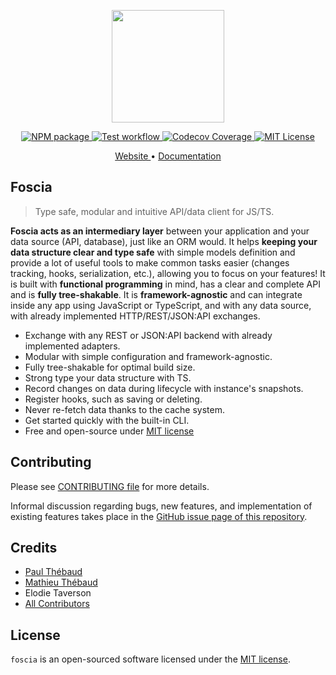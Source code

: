 <p align="center">
  <a href="https://foscia.dev">
    <img width="180" src="https://foscia.dev/img/icon.svg" alt="">
  </a>
</p>

<p align="center">
<a href="https://www.npmjs.com/package/@foscia/core">
  <img src="https://img.shields.io/npm/v/@foscia/core" alt="NPM package">
</a>
<a href="https://github.com/foscia-dev/foscia/actions/workflows/tests.yml">
  <img src="https://github.com/foscia-dev/foscia/actions/workflows/tests.yml/badge.svg" alt="Test workflow">
</a>
<a href="https://codecov.io/gh/foscia-dev/foscia">
  <img src="https://codecov.io/gh/foscia-dev/foscia/branch/main/graph/badge.svg" alt="Codecov Coverage">
</a>
<a href="https://github.com/foscia-dev/foscia/blob/main/LICENSE">
  <img src="https://img.shields.io/npm/l/%40foscia%2Fcore" alt="MIT License">
</a>
</p>

<p align="center">
<a href="https://foscia.dev">
  Website
</a>
•
<a href="https://foscia.dev/docs/getting-started">
  Documentation
</a>
</p>

## Foscia

> Type safe, modular and intuitive API/data client for JS/TS.

**Foscia acts as an intermediary layer** between your application and
your data source (API, database), just like an ORM would.
It helps **keeping your data structure clear
and type safe** with simple models definition and provide a lot of
useful tools to make common tasks easier (changes tracking, hooks,
serialization, etc.), allowing you to focus on your features!
It is built with **functional programming** in mind, has a clear and complete
API and is **fully tree-shakable**.
It is **framework-agnostic** and can integrate inside
any app using JavaScript or TypeScript, and with any data source,
with already implemented HTTP/REST/JSON:API exchanges.

- Exchange with any REST or JSON:API backend with already implemented adapters.
- Modular with simple configuration and framework-agnostic.
- Fully tree-shakable for optimal build size.
- Strong type your data structure with TS.
- Record changes on data during lifecycle with instance's snapshots.
- Register hooks, such as saving or deleting.
- Never re-fetch data thanks to the cache system.
- Get started quickly with the built-in CLI.
- Free and open-source under [MIT license](https://opensource.org/licenses/MIT)

## Contributing

Please see [CONTRIBUTING file](CONTRIBUTING.md) for more details.

Informal discussion regarding bugs, new features, and implementation of existing
features takes place in the
[GitHub issue page of this repository](https://github.com/foscia-dev/foscia/issues).

## Credits

- [Paul Thébaud](https://github.com/paul-thebaud)
- [Mathieu Thébaud](https://github.com/mthebaud)
- Elodie Taverson
- [All Contributors](https://github.com/foscia-dev/foscia/graphs/contributors)

## License

`foscia` is an open-sourced software licensed under the
[MIT license](LICENSE).

